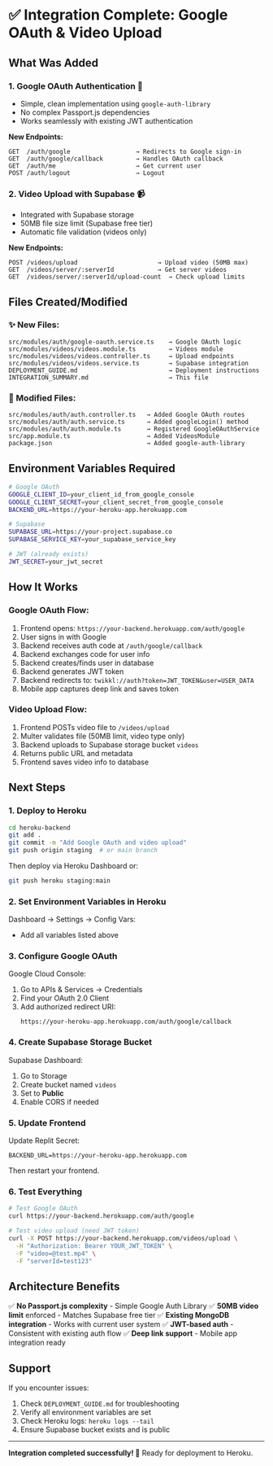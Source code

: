 # ✅ Integration Complete: Google OAuth & Video Upload

## What Was Added

### 1. **Google OAuth Authentication** 🔐
- Simple, clean implementation using `google-auth-library`
- No complex Passport.js dependencies
- Works seamlessly with existing JWT authentication

**New Endpoints:**
```
GET  /auth/google                  → Redirects to Google sign-in
GET  /auth/google/callback         → Handles OAuth callback  
GET  /auth/me                      → Get current user
POST /auth/logout                  → Logout
```

### 2. **Video Upload with Supabase** 📹
- Integrated with Supabase storage
- 50MB file size limit (Supabase free tier)
- Automatic file validation (videos only)

**New Endpoints:**
```
POST /videos/upload                      → Upload video (50MB max)
GET  /videos/server/:serverId            → Get server videos
GET  /videos/server/:serverId/upload-count  → Check upload limits
```

## Files Created/Modified

### ✨ New Files:
```
src/modules/auth/google-oauth.service.ts    → Google OAuth logic
src/modules/videos/videos.module.ts         → Videos module
src/modules/videos/videos.controller.ts     → Upload endpoints
src/modules/videos/videos.service.ts        → Supabase integration
DEPLOYMENT_GUIDE.md                         → Deployment instructions
INTEGRATION_SUMMARY.md                      → This file
```

### 📝 Modified Files:
```
src/modules/auth/auth.controller.ts   → Added Google OAuth routes
src/modules/auth/auth.service.ts      → Added googleLogin() method
src/modules/auth/auth.module.ts       → Registered GoogleOAuthService
src/app.module.ts                     → Added VideosModule
package.json                          → Added google-auth-library
```

## Environment Variables Required

```bash
# Google OAuth
GOOGLE_CLIENT_ID=your_client_id_from_google_console
GOOGLE_CLIENT_SECRET=your_client_secret_from_google_console
BACKEND_URL=https://your-heroku-app.herokuapp.com

# Supabase
SUPABASE_URL=https://your-project.supabase.co
SUPABASE_SERVICE_KEY=your_supabase_service_key

# JWT (already exists)
JWT_SECRET=your_jwt_secret
```

## How It Works

### Google OAuth Flow:
1. Frontend opens: `https://your-backend.herokuapp.com/auth/google`
2. User signs in with Google
3. Backend receives auth code at `/auth/google/callback`
4. Backend exchanges code for user info
5. Backend creates/finds user in database
6. Backend generates JWT token
7. Backend redirects to: `twikkl://auth?token=JWT_TOKEN&user=USER_DATA`
8. Mobile app captures deep link and saves token

### Video Upload Flow:
1. Frontend POSTs video file to `/videos/upload`
2. Multer validates file (50MB limit, video type only)
3. Backend uploads to Supabase storage bucket `videos`
4. Returns public URL and metadata
5. Frontend saves video info to database

## Next Steps

### 1. **Deploy to Heroku**
```bash
cd heroku-backend
git add .
git commit -m "Add Google OAuth and video upload"
git push origin staging  # or main branch
```

Then deploy via Heroku Dashboard or:
```bash
git push heroku staging:main
```

### 2. **Set Environment Variables in Heroku**
Dashboard → Settings → Config Vars:
- Add all variables listed above

### 3. **Configure Google OAuth**
Google Cloud Console:
1. Go to APIs & Services → Credentials
2. Find your OAuth 2.0 Client
3. Add authorized redirect URI:
   ```
   https://your-heroku-app.herokuapp.com/auth/google/callback
   ```

### 4. **Create Supabase Storage Bucket**
Supabase Dashboard:
1. Go to Storage
2. Create bucket named `videos`
3. Set to **Public**
4. Enable CORS if needed

### 5. **Update Frontend**
Update Replit Secret:
```
BACKEND_URL=https://your-heroku-app.herokuapp.com
```

Then restart your frontend.

### 6. **Test Everything**
```bash
# Test Google OAuth
curl https://your-backend.herokuapp.com/auth/google

# Test video upload (need JWT token)
curl -X POST https://your-backend.herokuapp.com/videos/upload \
  -H "Authorization: Bearer YOUR_JWT_TOKEN" \
  -F "video=@test.mp4" \
  -F "serverId=test123"
```

## Architecture Benefits

✅ **No Passport.js complexity** - Simple Google Auth Library
✅ **50MB video limit** enforced - Matches Supabase free tier
✅ **Existing MongoDB integration** - Works with current user system
✅ **JWT-based auth** - Consistent with existing auth flow
✅ **Deep link support** - Mobile app integration ready

## Support

If you encounter issues:
1. Check `DEPLOYMENT_GUIDE.md` for troubleshooting
2. Verify all environment variables are set
3. Check Heroku logs: `heroku logs --tail`
4. Ensure Supabase bucket exists and is public

---

**Integration completed successfully! 🎉**
Ready for deployment to Heroku.
